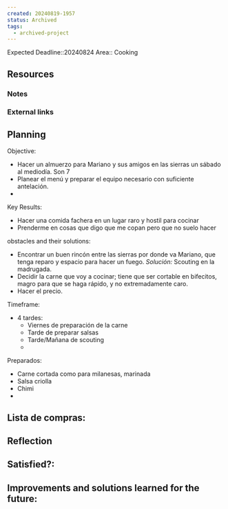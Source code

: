```yaml
---
created: 20240819-1957
status: Archived
tags:
  - archived-project
---
```


Expected Deadline::20240824
Area:: Cooking

## Resources

### Notes
### External links

## Planning
Objective:
- Hacer un almuerzo para Mariano y sus amigos en las sierras un sábado al mediodía. Son 7
- Planear el menú y preparar el equipo necesario con suficiente antelación.
- 

Key Results:
- Hacer una comida fachera en un lugar raro y hostil para cocinar
- Prenderme en cosas que digo que me copan pero que no suelo hacer


obstacles and their solutions:
- Encontrar un buen rincón entre las sierras por donde va Mariano, que tenga reparo y espacio para hacer un fuego. *Solución:* Scouting en la madrugada.
- Decidir la carne que voy a cocinar; tiene que ser cortable en bifecitos, magro para que se haga rápido, y no extremadamente caro.
- Hacer el precio.

Timeframe:
- 4 tardes:
  - Viernes de preparación de la carne
  - Tarde de preparar salsas
  - Tarde/Mañana de scouting
  - 

Preparados:
- Carne cortada como para milanesas, marinada
- Salsa criolla
- Chimi
- 

Lista de compras:
- 

## Reflection
Satisfied?:
- 

Improvements and solutions learned for the future:
- 
